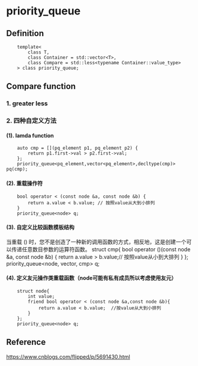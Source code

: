 # priority_queue
## Definition
        template<
            class T,
            class Container = std::vector<T>,
            class Compare = std::less<typename Container::value_type>
        > class priority_queue; 
## Compare function
### 1. greater<T> less<T>
### 2. 四种自定义方法
#### (1). lamda function
        auto cmp = [](pq_element p1, pq_element p2) {  
            return p1.first->val > p2.first->val;  
        };  
        priority_queue<pq_element,vector<pq_element>,decltype(cmp)> pq(cmp);   
#### (2). 重载操作符
        bool operator < (const node &a, const node &b) {
            return a.value < b.value; // 按照value从大到小排列
        } 
        priority_queue<node> q;
#### (3). 自定义比较函数模板结构 
当重载 () 时，您不是创造了一种新的调用函数的方式，相反地，这是创建一个可以传递任意数目参数的运算符函数。
        struct cmp{
            bool operator ()(const node &a, const node &b) {
                return a.value > b.value;// 按照value从小到大排列
            }
        };
        priority_queue<node, vector<node>, cmp> q;        
#### (4). 定义友元操作类重载函数（node可能有私有成员所以考虑使用友元）
        struct node{
            int value;
            friend bool operator < (const node &a,const node &b){
                return a.value < b.value;  //按value从大到小排列
            }
        };
        priority_queue<node> q;        
        
## Reference 
https://www.cnblogs.com/flipped/p/5691430.html
